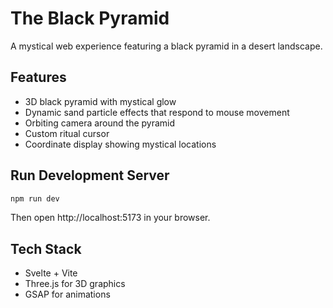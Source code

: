 # The Black Pyramid

A mystical web experience featuring a black pyramid in a desert landscape.

## Features
- 3D black pyramid with mystical glow
- Dynamic sand particle effects that respond to mouse movement
- Orbiting camera around the pyramid
- Custom ritual cursor
- Coordinate display showing mystical locations

## Run Development Server

```bash
npm run dev
```

Then open http://localhost:5173 in your browser.

## Tech Stack
- Svelte + Vite
- Three.js for 3D graphics
- GSAP for animations